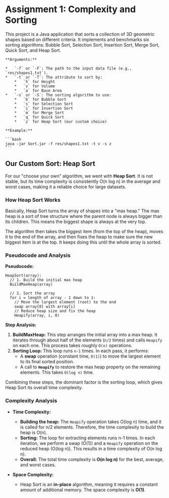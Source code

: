 # Assignment 1: Complexity and Sorting

This project is a Java application that sorts a collection of 3D geometric shapes based on different criteria. It implements and benchmarks six sorting algorithms: Bubble Sort, Selection Sort, Insertion Sort, Merge Sort, Quick Sort, and Heap Sort.

    **Arguments:**

    *   `-f` or `-F`: The path to the input data file (e.g., `res/shapes1.txt`).
    *   `-t` or `-T`: The attribute to sort by:
        *   `h` for Height
        *   `v` for Volume
        *   `a` for Base Area
    *   `-s` or `-S`: The sorting algorithm to use:
        *   `b` for Bubble Sort
        *   `s` for Selection Sort
        *   `i` for Insertion Sort
        *   `m` for Merge Sort
        *   `q` for Quick Sort
        *   `z` for Heap Sort (our custom choice)

    **Example:**

    ```bash
    java -jar Sort.jar -f res/shapes1.txt -t v -s z
    ```

## Our Custom Sort: Heap Sort

For our "choose your own" algorithm, we went with **Heap Sort**. It is not stable, but its time complexity is consistently O(n log n) in the average and worst cases, making it a reliable choice for large datasets.

### How Heap Sort Works

Basically, Heap Sort turns the array of shapes into a "max heap." The max heap is a sort of tree structure where the parent node is always bigger than its children. This means the biggest shape is always at the very top.

The algorithm then takes the biggest item (from the top of the heap), moves it to the end of the array, and then fixes the heap to make sure the new biggest item is at the top. It keeps doing this until the whole array is sorted.

### Pseudocode and Analysis

**Pseudocode:**

```
HeapSort(array):
  // 1. Build the initial max heap
  BuildMaxHeap(array)

  // 2. Sort the array
  for i = length of array - 1 down to 1:
    // Move the largest element (root) to the end
    swap array[0] with array[i]
    // Reduce heap size and fix the heap
    Heapify(array, i, 0)
```

**Step Analysis:**

1.  **BuildMaxHeap:** This step arranges the initial array into a max heap. It iterates through about half of the elements (`n/2` times) and calls `Heapify` on each one. This process takes roughly `O(n)` operations.
2.  **Sorting Loop:** This loop runs `n-1` times. In each pass, it performs:
    - A **swap** operation (constant time, `O(1)`) to move the largest element to its final sorted position.
    - A call to **`Heapify`** to restore the max heap property on the remaining elements. This takes `O(log n)` time.

Combining these steps, the dominant factor is the sorting loop, which gives Heap Sort its overall time complexity.

### Complexity Analysis

- **Time Complexity:**

  - **Building the heap:** The `Heapify` operation takes O(log n) time, and it is called for n/2 elements. Therefore, the time complexity to build the heap is O(n).
  - **Sorting:** The loop for extracting elements runs n-1 times. In each iteration, we perform a swap (O(1)) and a `Heapify` operation on the reduced heap (O(log n)). This results in a time complexity of O(n log n).
  - **Overall:** The total time complexity is **O(n log n)** for the best, average, and worst cases.

- **Space Complexity:**
  - Heap Sort is an **in-place** algorithm, meaning it requires a constant amount of additional memory. The space complexity is **O(1)**.
